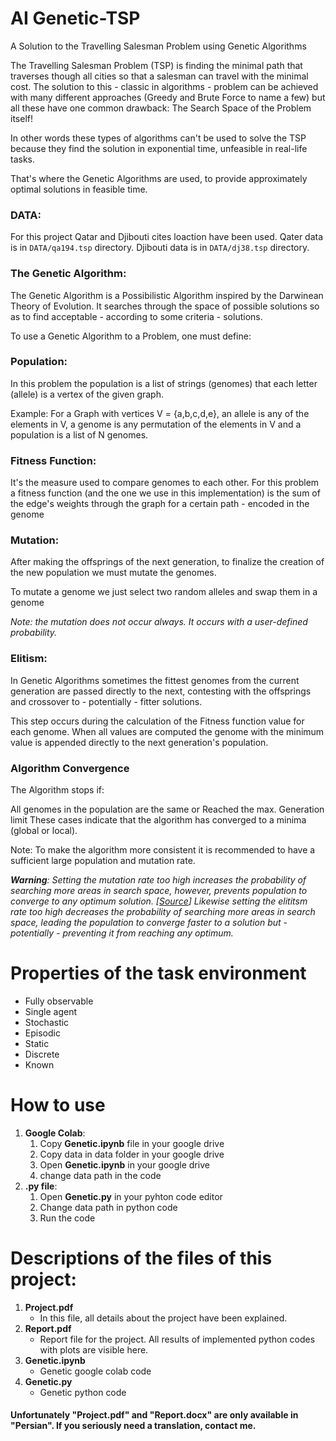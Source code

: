 # AI Genetic-TSP
A Solution to the Travelling Salesman Problem using Genetic Algorithms

The Travelling Salesman Problem (TSP) is finding the minimal path that traverses though all cities so that a salesman can travel with the minimal cost. The solution to this - classic in algorithms - problem can be achieved with many different approaches (Greedy and Brute Force to name a few) but all these have one common drawback: The Search Space of the Problem itself!

In other words these types of algorithms can't be used to solve the TSP because they find the solution in exponential time, unfeasible in real-life tasks.

That's where the Genetic Algorithms are used, to provide approximately optimal solutions in feasible time.

### DATA:
For this project Qatar and Djibouti cites loaction have been used. Qater data is in `DATA/qa194.tsp` directory. Djibouti data is in `DATA/dj38.tsp` directory.

### The Genetic Algorithm:
The Genetic Algorithm is a Possibilistic Algorithm inspired by the Darwinean Theory of Evolution. It searches through the space of possible solutions so as to find acceptable - according to some criteria - solutions.

To use a Genetic Algorithm to a Problem, one must define:

### Population:
In this problem the population is a list of strings (genomes) that each letter (allele) is a vertex of the given graph.

Example: For a Graph with vertices V = {a,b,c,d,e}, an allele is any of the elements in V, a genome is any permutation of the elements in V and a population is a list of N genomes.

### Fitness Function:
It's the measure used to compare genomes to each other. For this problem a fitness function (and the one we use in this implementation) is the sum of the edge's weights through the graph for a certain path - encoded in the genome

### Mutation:
After making the offsprings of the next generation, to finalize the creation of the new population we must mutate the genomes.

To mutate a genome we just select two random alleles and swap them in a genome

*Note: the mutation does not occur always. It occurs with a user-defined probability.*

### Elitism:
In Genetic Algorithms sometimes the fittest genomes from the current generation are passed directly to the next, contesting with the offsprings and crossover to - potentially - fitter solutions.

This step occurs during the calculation of the Fitness function value for each genome. When all values are computed the genome with the minimum value is appended directly to the next generation's population.

### Algorithm Convergence
The Algorithm stops if:

All genomes in the population are the same or
Reached the max. Generation limit
These cases indicate that the algorithm has converged to a minima (global or local).

Note: To make the algorithm more consistent it is recommended to have a sufficient large population and mutation rate.

***Warning**: Setting the mutation rate too high increases the probability of searching more areas in search space, however, prevents population to converge to any optimum solution. [[Source](https://www.researchgate.net/post/Why-is-the-mutation-rate-in-genetic-algorithms-very-small)] Likewise setting the elititsm rate too high decreases the probability of searching more areas in search space, leading the population to converge faster to a solution but - potentially - preventing it from reaching any optimum.*
    
# Properties of the task environment
- Fully observable
- Single agent
- Stochastic
- Episodic
- Static
- Discrete
- Known


# How to use
 
1. **Google Colab**:
    1. Copy **Genetic.ipynb** file in your google drive
    2. Copy data in data folder in your google drive 
    3. Open **Genetic.ipynb** in your google drive
    4. change data path in the code
2. **.py file**:
    1. Open **Genetic.py** in your pyhton code editor
    2. Change data path in python code
    3. Run the code

# Descriptions of the files of this project:
1. **Project.pdf**
    - In this file, all details about the project have been explained.
2. **Report.pdf**
    - Report file for the project. All results of implemented python codes with plots are visible here.
3. **Genetic.ipynb**
    - Genetic google colab code
4. **Genetic.py**
    - Genetic python code
    
#### Unfortunately **"Project.pdf"** and **"Report.docx"** are only available in **"Persian"**. If you seriously need a translation, contact me.
